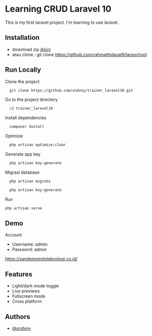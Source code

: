 # Learning CRUD Laravel 10

This is my first laravel project. I'm learning to use laravel.

## Installation

-   download zip <a href="https://github.com/sndvny/trainer_laravel10/archive/refs/tags/laravel.zip">disini</a>
-   atau clone : git clone https://github.com/rahmathidayat9/laraschool

## Run Locally

Clone the project

```bash
  git clone https://github.com/sndvny/trainer_laravel10.git
```

Go to the project directory

```bash
  cd trainer_laravel10
```

Install dependencies

```bash
  composer Install
```

Optimize

```bash
  php artisan optimize:clear
```

Generate app key

```bash
  php artisan key:generate
```

Migrasi database

```bash
  php artisan migrate
```

```bash
  php artisan key:generate
```

Run

```bash
php artisan serve
```

## Demo

Account

-   Username: admin
-   Password: admin

https://sandemoindoteknologi.co.id/

## Features

-   Light/dark mode toggle
-   Live previews
-   Fullscreen mode
-   Cross platform

## Authors

-   [@sndvny](https://www.github.com/sndvny)
